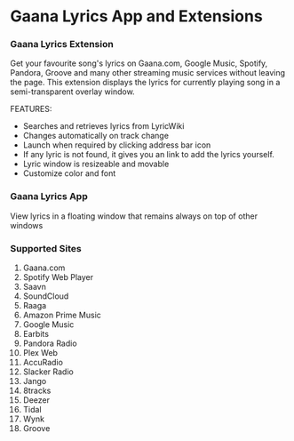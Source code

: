 # Gaana Lyrics App and Extensions

### Gaana Lyrics Extension

Get your favourite song's lyrics on Gaana.com, Google Music, Spotify, Pandora, Groove and many other streaming music services without leaving the page. This extension displays the lyrics for currently playing song in a semi-transparent overlay window.

FEATURES:

* Searches and retrieves lyrics from LyricWiki
* Changes automatically on track change
* Launch when required by clicking address bar icon
* If any lyric is not found, it gives you an link to add the lyrics yourself.
* Lyric window is resizeable and movable
* Customize color and font

### Gaana Lyrics App
View lyrics in a floating window that remains always on top of other windows

### Supported Sites

1. Gaana.com
2. Spotify Web Player
3. Saavn
4. SoundCloud
5. Raaga
6. Amazon Prime Music
7. Google Music
8. Earbits
9. Pandora Radio
10. Plex Web
11. AccuRadio
12. Slacker Radio
13. Jango
14. 8tracks
15. Deezer
16. Tidal
17. Wynk
18. Groove
